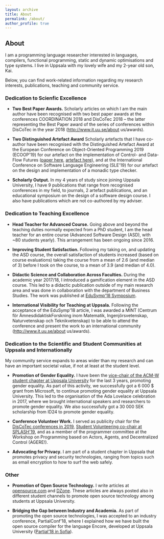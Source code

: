 ```yaml
---
layout: archive
title: About
permalink: /about/
author_profile: true
---
```


## About

I am a programming language researcher interested in languages, compilers, functional
programming, static and dynamic optimisations and type systems. I live in Uppsala
with my lovely wife and my 2-year old son, Kai.

Below, you can find work-related information regarding my research interests,
publications, teaching and community service.

### Dedication to Scienfic Excellence

- **Two Best Paper Awards.** Scholarly articles on which I am the main author have
been recognised with two best paper awards at the conferences COORDINATION 2018
and DisCoTec 2018 – the latter representing the Best Paper award of the series
of conferences within DisCoTec in the year 2018 (http://www.it.uu.se/about
us/awards).

- **Two Distinguished Artefact Award** Scholarly artefacts that I have co-author
have been recognised with the Distinguished Artefact Award at the European
Conference on Object-Oriented Programming 2019 (ECOOP'19) for our artefact on
the implementation of Control- and Data-Flow Futures ([paper
here](http://drops.dagstuhl.de/opus/volltexte/2019/10794/), [artefact
here](http://drops.dagstuhl.de/opus/volltexte/2019/10778/)), and at the
International Conference on Software Language Engineering (SLE'19) for our artefact
on the design and implementation of a monadic type checker.

- **Scholarly Output.** In my 4 years of study since joining Uppsala University,
I have 9 publications that range from recognised conferences in my field, to
journals, 2 artefact publications, and an educational symposium on the design of
a software design course. I also have publications which are not co-authored by
my adviser.

### Dedication to Teaching Excellence

- **Head Teacher for Advanced Course.** Going above and beyond the teaching duties
normally expected from a PhD student, I am the head teacher for an entire course
(Advanced Software Design (ASD), with ~80 students yearly). This arrangement has
been ongoing since 2016.

- **Improving Student Satisfaction.** Following my taking on, and updating the ASD
course, the overall satisfaction of students increased (based on course
evaluations) taking the course from a mean of 2.6 (and median of 3) before I
took on the course, to a mean of 3.9 (and median of 4.0).

- **Didactic Science and Collaboration Across Faculties.** During the academic year
2017/18, I introduced a gamification element in the ASD course. This led to a
didactic publication outside of my main research area and was done in
collaboration with the department of Business Studies. The work was published at
[EduSymp'18 Symposium](https://dl.acm.org/citation.cfm?doid=3270112.3270118).

- **International Visibility for Teaching at Uppsala.** Following the acceptance of
the EduSymp'18 article, I was awarded a MINT (Centrum för ÄmnesdidaktiskForskning inom
Matematik, Ingenjörsvetenskap, Naturvetenskap och Teknikvetenskap) to be able
to attend the conference and present the work to an international community
(http://www.it.uu.se/about us/awards).

### Dedication to the Scientific and Student Communities at Uppsala and Internationally

My community service expands to areas wider than my research and can have an important societal value, if not at
 least at the student level.

- **Promotion of Gender Equality.** I have been the [vice-chair of the ACM-W
student chapter at Uppsala University](http://uu.acm.org) for the last 3 years,
promoting gender equality. As part of this activity, we successfully got a 6 000
$ grant from Microsoft, to continue promoting gender equality at Uppsala
University. This led to the organisation of the Ada Lovelace celebration in
2017, where we brought international speakers and researchers to promote gender
equality. We also successfully got a 30 000 SEK scholarship from ID24 to promote
gender equality.

- **Conference Volunteer Work.** I served as publicity chair for the
  [DisCoTec conferences in
  2019](http://www.discotec.org/2019/#organising-committee), [Student
  Volunteering co-chair at
  SPLASH'19](https://2019.splashcon.org/committee/splash-2019-organizing-committee),
  and as a member of the programmer committee at the Workshop on Programming
  based on Actors, Agents, and Decentralized Control (AGERE!).

- **Advocating for Privacy.** I am part of a student chapter in Uppsala that
promotes privacy and security technologies, ranging from topics such as email
encryption to how to surf the web safely.

### Other

- **Promotion of Open Source Technology.** I write articles at
  [opensource.com](https://opensource.com/users/kikofernandez) and
  [DZone](https://dzone.com/articles/keep-your-privacy-and-start-encrypting-your-emails). These
  articles are always posted also in different student channels to promote open
  source technology among students at Uppsala University.

- **Bridging the Gap between Industry and Academia.** As part of promoting the
open source technologies, I was accepted to an industry conference,
PartialConf’18, where I explained how we have built the open source compiler for
the language Encore, developed at Uppsala University ([Partial’18 in
Sofia](http://partialconf.com/lineup#kiko-fernandez)).
